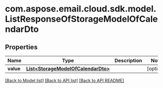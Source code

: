 
# com.aspose.email.cloud.sdk.model.ListResponseOfStorageModelOfCalendarDto
## Properties
Name | Type | Description | Notes
------------ | ------------- | ------------- | -------------
**value** | [**List&lt;StorageModelOfCalendarDto&gt;**](StorageModelOfCalendarDto.md) |  |  [optional]




[[Back to Model list]](README.md#documentation-for-models) [[Back to API list]](README.md#documentation-for-api-endpoints) [[Back to API README]](README.md)

